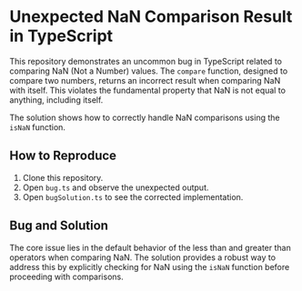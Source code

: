 # Unexpected NaN Comparison Result in TypeScript

This repository demonstrates an uncommon bug in TypeScript related to comparing NaN (Not a Number) values.  The `compare` function, designed to compare two numbers, returns an incorrect result when comparing NaN with itself.  This violates the fundamental property that NaN is not equal to anything, including itself.

The solution shows how to correctly handle NaN comparisons using the `isNaN` function.

## How to Reproduce

1. Clone this repository.
2. Open `bug.ts` and observe the unexpected output.
3. Open `bugSolution.ts` to see the corrected implementation.

## Bug and Solution

The core issue lies in the default behavior of the less than and greater than operators when comparing NaN.  The solution provides a robust way to address this by explicitly checking for NaN using the `isNaN` function before proceeding with comparisons.